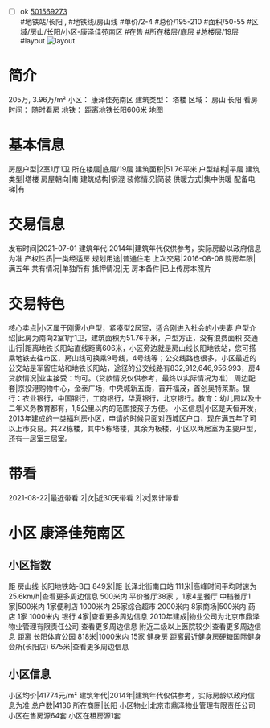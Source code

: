 - [ ] ok [501569273](https://bj.5i5j.com/ershoufang/501569273.html)  
 #地铁站/长阳 ,  #地铁线/房山线
#单价/2-4 #总价/195-210 #面积/50-55   #区域/房山/长阳/小区-康泽佳苑南区 #在售 #所在楼层/底层 #总楼层/19层 #layout 
![layout](http://image2a.5i5j.com/scm/HOUSE_CUSTOMER/23f5502468044b8fbe804ca812177048.jpg_P5.jpg) 
# 简介 
 205万,  3.96万/m² 
小区： 康泽佳苑南区
建筑类型： 塔楼
区域： 房山 长阳
看房时间： 随时看房
地铁： 距离地铁长阳606米 地图
# 基本信息 
 房屋户型|2室1厅1卫
所在楼层|底层/19层
建筑面积|51.76平米
户型结构|平层
建筑类型|塔楼
房屋朝向|南
建筑结构|钢混
装修情况|简装
供暖方式|集中供暖
配备电梯|有
# 交易信息 
 发布时间|2021-07-01
建筑年代|2014年|建筑年代仅供参考，实际房龄以政府信息为准
产权性质|一类经适房
规划用途|普通住宅
上次交易|2016-08-08
购房年限|满五年
共有情况|单独所有
抵押情况|无
房本备件|已上传房本照片
# 交易特色 
 核心卖点|小区属于刚需小户型，紧凑型2居室，适合刚进入社会的小夫妻
户型介绍|此房为南向2室1厅1卫，建筑面积为51.76平米，户型方正，没有浪费面积
交通出行|距离地铁长阳站直线距离606米，小区旁边就是房山线长阳地铁站，您可搭乘地铁去往市区，房山线可换乘9号线，4号线等；公交线路也很多，小区最近的公交站是军留庄站和地铁长阳站，途径的公交线路有832,912,646,956,993，房4
贷款情况|业主接受：均可。（贷款情况仅供参考，最终以实际情况为准）
周边配套|京投港购物中心，金泰广场，中央城新五街，首开福茂，首创奥特莱斯。银行：农业银行，中国银行，工商银行，华夏银行，北京银行。教育：幼儿园以及十二年义务教育都有，1,5公里以内的范围接孩子方便。
小区信息|小区是天恒开发，2013年建成的一类福利房小区，申请的时候只面对西城区户口，现在满五年了可以上市交易。共22栋楼，其中5栋塔楼，其余为板楼，小区以两居室为主要户型，还有一居室三居室。
# 带看 
 2021-08-22|最近带看	 2|次|近30天带看	 2|次|累计带看
# 小区 康泽佳苑南区
## 小区指数 
 距 房山线 长阳地铁站-B口 849米|距 长泽北街南口站 111米|高峰时间平均时速为25.6km/h|查看更多周边信息
500米内 平价餐厅38家 ，1家4星餐厅
中档餐厅1家|500米内 1家便利店
1000米内 25家综合超市
2000米内 8家商场|500米内 药店 1家
1000米内 银行 4家|查看更多周边信息
2010年建成|物业公司为北京市鼎泽物业管理有限责任公司|查看更多周边信息
附近二级以上医院较少|查看更多周边信息
距离 长阳体育公园 818米|1000米内 15家 健身房
距离最近健身房硬糖国际健身会所(长阳店) 675米|查看更多周边信息
## 小区信息 
 小区均价|41774元/m²
建筑年代|2014年|建筑年代仅供参考，实际房龄以政府信息为准
总户数|4136
所在商圈|长阳
小区物业|北京市鼎泽物业管理有限责任公司
小区在售房源64套
小区在租房源1套
